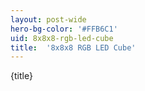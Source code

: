 ```yaml
---
layout: post-wide
hero-bg-color: '#FFB6C1'
uid: 8x8x8-rgb-led-cube
title:  '8x8x8 RGB LED Cube'
---
```


<p>{title}</p>
